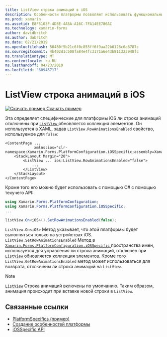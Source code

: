 ```yaml
---
title: ListView строка анимаций в iOS
description: Особенности платформы позволяют использовать функциональные возможности, доступные только на определенной платформе, без реализации пользовательских модулей подготовки отчетов или эффектов. В этой статье объясняется, как использовать специфические для платформы iOS, управляющий, отключены ли строка анимаций при обновлении коллекции элементов ListView.
ms.prod: xamarin
ms.assetid: E8F5103F-4D8E-4A5A-A16C-7FA14EE786AC
ms.technology: xamarin-forms
author: davidbritch
ms.author: dabritch
ms.date: 02/21/2019
ms.openlocfilehash: 50480f5b21c6f0c855ff6f9aa22b6126c6a6787c
ms.sourcegitcommit: 4b402d1c508fa84e4fc3171a6e43b811323948fc
ms.translationtype: MT
ms.contentlocale: ru-RU
ms.lasthandoff: 04/23/2019
ms.locfileid: "60945717"
---
```

# <a name="listview-row-animations-on-ios"></a>ListView строка анимаций в iOS

[![Скачать пример](~/media/shared/download.png) Скачать пример](https://developer.xamarin.com/samples/xamarin-forms/userinterface/platformspecifics/)

Эта определяет специфические для платформы iOS ли строка анимаций отключены при [ `ListView` ](xref:Xamarin.Forms.ListView) обновляется коллекция элементов. Он используется в XAML, задав `ListView.RowAnimationsEnabled` свойство, используемое для `false`:

```xaml
<ContentPage ...
             xmlns:ios="clr-namespace:Xamarin.Forms.PlatformConfiguration.iOSSpecific;assembly=Xamarin.Forms.Core">
    <StackLayout Margin="20">
        <ListView ... ios:ListView.RowAnimationsEnabled="false">
            ...
        </ListView>
    </StackLayout>
</ContentPage>
```

Кроме того его можно будет использовать с помощью C# с помощью текучего API:

```csharp
using Xamarin.Forms.PlatformConfiguration;
using Xamarin.Forms.PlatformConfiguration.iOSSpecific;
...

listView.On<iOS>().SetRowAnimationsEnabled(false);
```

`ListView.On<iOS>` Метод указывает, что этой платформы будет выполняться только на устройствах iOS. `ListView.SetRowAnimationsEnabled` Метод в [ `Xamarin.Forms.PlatformConfiguration.iOSSpecific` ](xref:Xamarin.Forms.PlatformConfiguration.iOSSpecific) пространства имен, используется для управления ли строка анимаций, отключен при [ `ListView` ](xref:Xamarin.Forms.ListView) обновляется коллекция элементов. Кроме того `ListView.GetRowAnimationsEnabled` метод может использоваться для возврата, отключены ли строка анимаций на `ListView`.

> [!NOTE]
> [`ListView`](xref:Xamarin.Forms.ListView) Строка анимаций включены по умолчанию. Таким образом, анимация происходит при вставке новой строки в `ListView`.

## <a name="related-links"></a>Связанные ссылки

- [PlatformSpecifics (пример)](https://developer.xamarin.com/samples/xamarin-forms/userinterface/platformspecifics/)
- [Создание особенностей платформы](~/xamarin-forms/platform/platform-specifics/index.md#creating-platform-specifics)
- [iOSSpecific API](xref:Xamarin.Forms.PlatformConfiguration.iOSSpecific)
